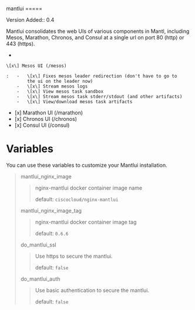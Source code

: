 mantlui =====

Version Added:: 0.4

Mantlui consolidates the web UIs of various components in Mantl,
including Mesos, Marathon, Chronos, and Consul at a single url on port
80 (http) or 443 (https).

-   

    \[x\] Mesos UI (/mesos)

    :   -   \[x\] Fixes mesos leader redirection (don't have to go to
            the ui on the leader now)
        -   \[x\] Stream mesos logs
        -   \[x\] View mesos task sandbox
        -   \[x\] Stream mesos task stderr/stdout (and other artifacts)
        -   \[x\] View/download mesos task artifacts

-   \[x\] Marathon UI (/marathon)
-   \[x\] Chronos UI (/chronos)
-   \[x\] Consul UI (/consul)

Variables
=========

You can use these variables to customize your Mantlui installation.

> mantlui\_nginx\_image
>
> > nginx-mantlui docker container image name
> >
> > default: `ciscocloud/nginx-mantlui`
>
> mantlui\_nginx\_image\_tag
>
> > nginx-mantlui docker container image tag
> >
> > default: `0.6.6`
>
> do\_mantlui\_ssl
>
> > Use https to secure the mantlui.
> >
> > default: `false`
>
> do\_mantlui\_auth
>
> > Use basic authentication to secure the mantlui.
> >
> > default: `false`
